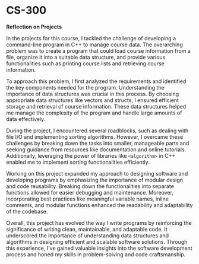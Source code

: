 # CS-300
**Reflection on Projects**

In the projects for this course, I tackled the challenge of developing a command-line program in C++ to manage course data. The overarching problem was to create a program that could load course information from a file, organize it into a suitable data structure, and provide various functionalities such as printing course lists and retrieving course information.

To approach this problem, I first analyzed the requirements and identified the key components needed for the program. Understanding the importance of data structures was crucial in this process. By choosing appropriate data structures like vectors and structs, I ensured efficient storage and retrieval of course information. These data structures helped me manage the complexity of the program and handle large amounts of data effectively.

During the project, I encountered several roadblocks, such as dealing with file I/O and implementing sorting algorithms. However, I overcame these challenges by breaking down the tasks into smaller, manageable parts and seeking guidance from resources like documentation and online tutorials. Additionally, leveraging the power of libraries like `<algorithm>` in C++ enabled me to implement sorting functionalities efficiently.

Working on this project expanded my approach to designing software and developing programs by emphasizing the importance of modular design and code reusability. Breaking down the functionalities into separate functions allowed for easier debugging and maintenance. Moreover, incorporating best practices like meaningful variable names, inline comments, and modular functions enhanced the readability and adaptability of the codebase.

Overall, this project has evolved the way I write programs by reinforcing the significance of writing clean, maintainable, and adaptable code. It underscored the importance of understanding data structures and algorithms in designing efficient and scalable software solutions. Through this experience, I've gained valuable insights into the software development process and honed my skills in problem-solving and code craftsmanship.
